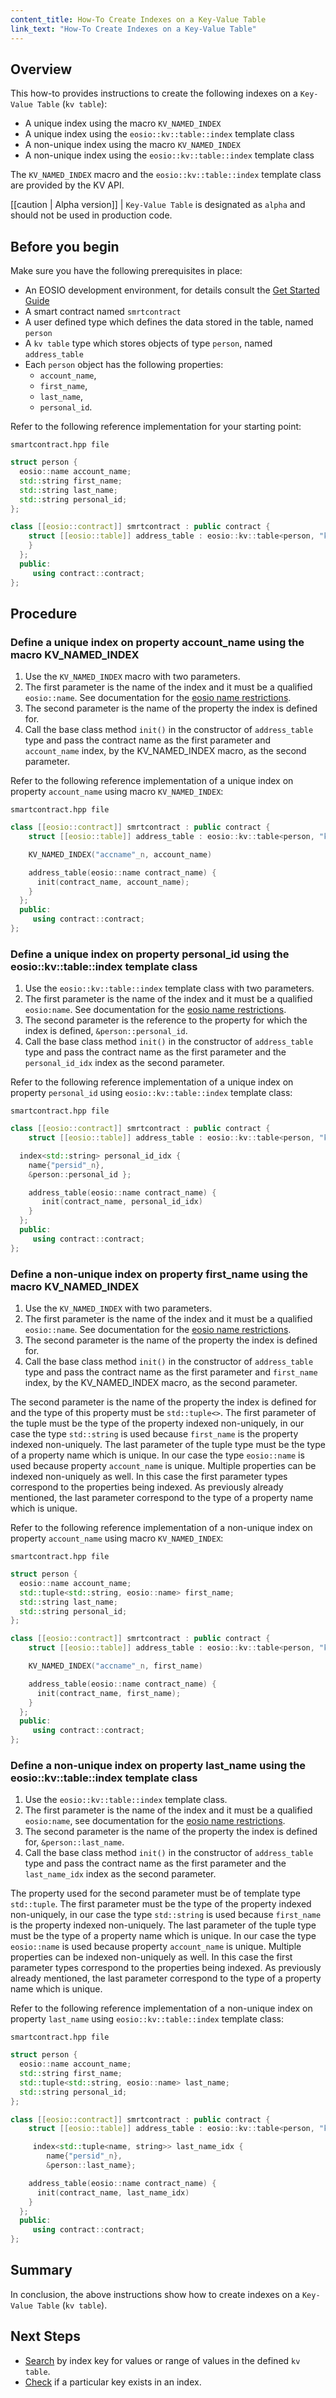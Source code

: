 ```yaml
---
content_title: How-To Create Indexes on a Key-Value Table
link_text: "How-To Create Indexes on a Key-Value Table"
---
```


## Overview

This how-to provides instructions to create the following indexes on a `Key-Value Table` (`kv table`):

* A unique index using the macro `KV_NAMED_INDEX`
* A unique index using the `eosio::kv::table::index` template class
* A non-unique index using the macro `KV_NAMED_INDEX`
* A non-unique index using the `eosio::kv::table::index` template class

The  `KV_NAMED_INDEX` macro and the `eosio::kv::table::index` template class are provided by the KV API.

[[caution | Alpha version]]
| `Key-Value Table` is designated as `alpha` and should not be used in production code.

## Before you begin

Make sure you have the following prerequisites in place:

* An EOSIO development environment, for details consult the [Get Started Guide](https://developers.eos.io/welcome/latest/getting-started-guide/index)
* A smart contract named `smrtcontract`
* A user defined type which defines the data stored in the table, named `person`
* A `kv table` type which stores objects of type `person`, named `address_table`
* Each `person` object has the following properties:
  * `account_name`,
  * `first_name`,
  * `last_name`,
  * `personal_id`.

Refer to the following reference implementation for your starting point:

`smartcontract.hpp file`

```cpp
struct person {
  eosio::name account_name;
  std::string first_name;
  std::string last_name;
  std::string personal_id;
};

class [[eosio::contract]] smrtcontract : public contract {
    struct [[eosio::table]] address_table : eosio::kv::table<person, "kvaddrbook"_n> {
    }
  };
  public:
     using contract::contract;
};
```

## Procedure

### Define a unique index on property account_name using the macro KV_NAMED_INDEX

1. Use the `KV_NAMED_INDEX` macro with two parameters.
2. The first parameter is the name of the index and it must be a qualified `eosio::name`. See documentation for the [eosio name restrictions](https://developers.eos.io/welcome/latest/glossary/index#account-name).
3. The second parameter is the name of the property the index is defined for.
4. Call the base class method `init()` in the constructor of `address_table` type and pass the contract name as the first parameter and `account_name` index, by the KV_NAMED_INDEX macro, as the second parameter.

Refer to the following reference implementation of a unique index on property `account_name` using macro `KV_NAMED_INDEX`:

`smartcontract.hpp file`

```cpp
class [[eosio::contract]] smrtcontract : public contract {
    struct [[eosio::table]] address_table : eosio::kv::table<person, "kvaddrbook"_n> {

    KV_NAMED_INDEX("accname"_n, account_name)

    address_table(eosio::name contract_name) {
      init(contract_name, account_name);
    }
  };
  public:
     using contract::contract;
};
```

### Define a unique index on property personal_id using the eosio::kv::table::index template class

1. Use the `eosio::kv::table::index` template class with two parameters.
2. The first parameter is the name of the index and it must be a qualified `eosio:name`. See documentation for the [eosio name restrictions](https://developers.eos.io/welcome/latest/glossary/index#account-name).
3. The second parameter is the reference to the property for which the index is defined, `&person::personal_id`.
4. Call the base class method `init()` in the constructor of `address_table` type and pass the contract name as the first parameter and the `personal_id_idx` index as the second parameter.

Refer to the following reference implementation of a unique index on property `personal_id` using `eosio::kv::table::index` template class:

`smartcontract.hpp file`

```cpp
class [[eosio::contract]] smrtcontract : public contract {
    struct [[eosio::table]] address_table : eosio::kv::table<person, "kvaddrbook"_n> {

  index<std::string> personal_id_idx {
    name{"persid"_n},
    &person::personal_id };

    address_table(eosio::name contract_name) {
       init(contract_name, personal_id_idx)
    }
  };
  public:
     using contract::contract;
};
```

### Define a non-unique index on property first_name using the macro KV_NAMED_INDEX

1. Use the `KV_NAMED_INDEX` with two parameters.
2. The first parameter is the name of the index and it must be a qualified `eosio::name`. See documentation for the [eosio name restrictions](https://developers.eos.io/welcome/latest/glossary/index#account-name).
3. The second parameter is the name of the property the index is defined for.
4. Call the base class method `init()` in the constructor of `address_table` type and pass the contract name as the first parameter and `first_name` index, by the KV_NAMED_INDEX macro, as the second parameter.

The second parameter is the name of the property the index is defined for and the type of this property must be `std::tuple<>`. The first parameter of the tuple must be the type of the property indexed non-uniquely, in our case the type `std::string` is used because `first_name` is the property indexed non-uniquely. The last parameter of the tuple type must be the type of a property name which is unique. In our case the type `eosio::name` is used because property `account_name` is unique. Multiple properties can be indexed non-uniquely as well. In this case the first parameter types correspond to the properties being indexed. As previously already mentioned, the last parameter correspond to the type of a property name which is unique.

Refer to the following reference implementation of a non-unique index on property `account_name` using macro `KV_NAMED_INDEX`:

`smartcontract.hpp file`

```cpp
struct person {
  eosio::name account_name;
  std::tuple<std::string, eosio::name> first_name;
  std::string last_name;
  std::string personal_id;
};

class [[eosio::contract]] smrtcontract : public contract {
    struct [[eosio::table]] address_table : eosio::kv::table<person, "kvaddrbook"_n> {

    KV_NAMED_INDEX("accname"_n, first_name)

    address_table(eosio::name contract_name) {
      init(contract_name, first_name);
    }
  };
  public:
     using contract::contract;
};
```

### Define a non-unique index on property last_name using the eosio::kv::table::index template class

1. Use the `eosio::kv::table::index` template class.
2. The first parameter is the name of the index and it must be a qualified `eosio:name`, see documentation for the [eosio name restrictions](https://developers.eos.io/welcome/latest/glossary/index#account-name).
3. The second parameter is the name of the property the index is defined for, `&person::last_name`.
4. Call the base class method `init()` in the constructor of `address_table` type and pass the contract name as the first parameter and the `last_name_idx` index as the second parameter.

The property used for the second parameter must be of template type `std::tuple`. The first parameter must be the type of the property indexed non-uniquely, in our case the type `std::string` is used because `first_name` is the property indexed non-uniquely. The last parameter of the tuple type must be the type of a property name which is unique. In our case the type `eosio::name` is used because property `account_name` is unique. Multiple properties can be indexed non-uniquely as well. In this case the first parameter types correspond to the properties being indexed. As previously already mentioned, the last parameter correspond to the type of a property name which is unique.

Refer to the following reference implementation of a non-unique index on property `last_name` using `eosio::kv::table::index` template class:

`smartcontract.hpp file`

```cpp
struct person {
  eosio::name account_name;
  std::string first_name;
  std::tuple<std::string, eosio::name> last_name;
  std::string personal_id;
};

class [[eosio::contract]] smrtcontract : public contract {
    struct [[eosio::table]] address_table : eosio::kv::table<person, "kvaddrbook"_n> {

     index<std::tuple<name, string>> last_name_idx {
        name{"persid"_n},
        &person::last_name};

    address_table(eosio::name contract_name) {
      init(contract_name, last_name_idx)
    }
  };
  public:
     using contract::contract;
};
```

## Summary

In conclusion, the above instructions show how to create indexes on a `Key-Value Table` (`kv table`).

## Next Steps

* [Search](70_how-to-find-in-kv-table.md) by index key for values or range of values in the defined `kv table`.
* [Check](60_how-to-check-a-record-kv-table.md) if a particular key exists in an index.
